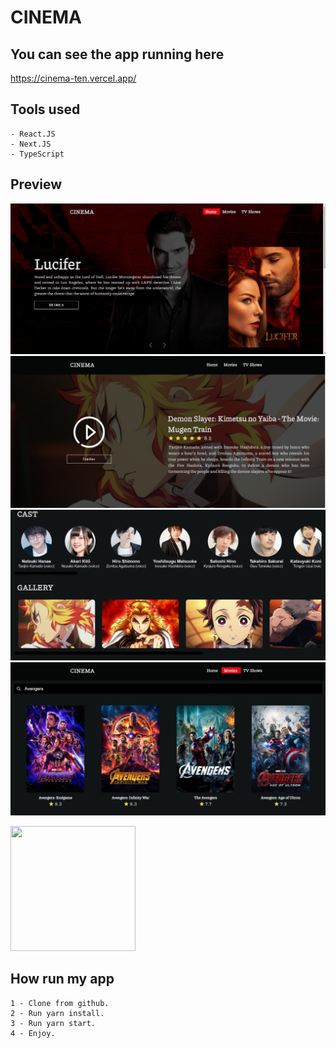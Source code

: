 # CINEMA

## You can see the app running here

https://cinema-ten.vercel.app/

## Tools used

```
- React.JS
- Next.JS
- TypeScript
```

## Preview

![Optional text](src/assets/github/main.PNG)
![Optional text](src/assets/github/preview.PNG)
![Optional text](src/assets/github/cast.PNG)
![Optional text](src/assets/github/search.PNG)

<img src={src/assets/github/search.PNG} width="200" height="200" />

## How run my app

```
1 - Clone from github.
2 - Run yarn install.
3 - Run yarn start.
4 - Enjoy.
```
